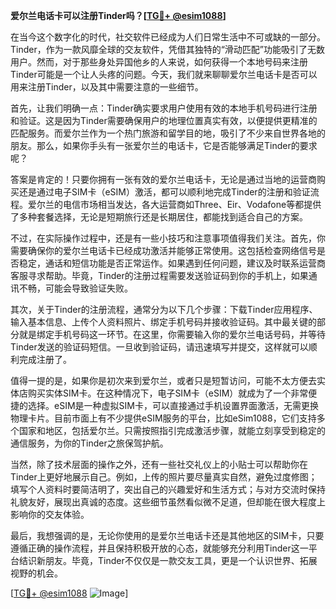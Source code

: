 **爱尔兰电话卡可以注册Tinder吗？[[TG💪+ @esim1088](https://t.me/s/esim1088)]**

在当今这个数字化的时代，社交软件已经成为人们日常生活中不可或缺的一部分。Tinder，作为一款风靡全球的交友软件，凭借其独特的“滑动匹配”功能吸引了无数用户。然而，对于那些身处异国他乡的人来说，如何获得一个本地号码来注册Tinder可能是一个让人头疼的问题。今天，我们就来聊聊爱尔兰电话卡是否可以用来注册Tinder，以及其中需要注意的一些细节。

首先，让我们明确一点：Tinder确实要求用户使用有效的本地手机号码进行注册和验证。这是因为Tinder需要确保用户的地理位置真实有效，以便提供更精准的匹配服务。而爱尔兰作为一个热门旅游和留学目的地，吸引了不少来自世界各地的朋友。那么，如果你手头有一张爱尔兰的电话卡，它是否能够满足Tinder的要求呢？

答案是肯定的！只要你拥有一张有效的爱尔兰电话卡，无论是通过当地的运营商购买还是通过电子SIM卡（eSIM）激活，都可以顺利地完成Tinder的注册和验证流程。爱尔兰的电信市场相当发达，各大运营商如Three、Eir、Vodafone等都提供了多种套餐选择，无论是短期旅行还是长期居住，都能找到适合自己的方案。

不过，在实际操作过程中，还是有一些小技巧和注意事项值得我们关注。首先，你需要确保你的爱尔兰电话卡已经成功激活并能够正常使用。这包括检查网络信号是否稳定，通话和短信功能是否正常运作。如果遇到任何问题，建议及时联系运营商客服寻求帮助。毕竟，Tinder的注册过程需要发送验证码到你的手机上，如果通讯不畅，可能会导致验证失败。

其次，关于Tinder的注册流程，通常分为以下几个步骤：下载Tinder应用程序、输入基本信息、上传个人资料照片、绑定手机号码并接收验证码。其中最关键的部分就是绑定手机号码这一环节。在这里，你需要输入你的爱尔兰电话号码，并等待Tinder发送的验证码短信。一旦收到验证码，请迅速填写并提交，这样就可以顺利完成注册了。

值得一提的是，如果你是初次来到爱尔兰，或者只是短暂访问，可能不太方便去实体店购买实体SIM卡。在这种情况下，电子SIM卡（eSIM）就成为了一个非常便捷的选择。eSIM是一种虚拟SIM卡，可以直接通过手机设置界面激活，无需更换物理卡片。目前市面上有不少提供eSIM服务的平台，比如eSim1088，它们支持多个国家和地区，包括爱尔兰。只需按照指引完成激活步骤，就能立刻享受到稳定的通信服务，为你的Tinder之旅保驾护航。

当然，除了技术层面的操作之外，还有一些社交礼仪上的小贴士可以帮助你在Tinder上更好地展示自己。例如，上传的照片要尽量真实自然，避免过度修图；填写个人资料时要简洁明了，突出自己的兴趣爱好和生活方式；与对方交流时保持礼貌友好，展现出真诚的态度。这些细节虽然看似微不足道，但却能在很大程度上影响你的交友体验。

最后，我想强调的是，无论你使用的是爱尔兰电话卡还是其他地区的SIM卡，只要遵循正确的操作流程，并且保持积极开放的心态，就能够充分利用Tinder这一平台结识新朋友。毕竟，Tinder不仅仅是一款交友工具，更是一个认识世界、拓展视野的机会。

[[TG💪+ @esim1088](https://t.me/s/esim1088) ![Image](https://i.postimg.cc/4NQfJmqS/Snipaste-2025-05-13-00-14-12.png)]